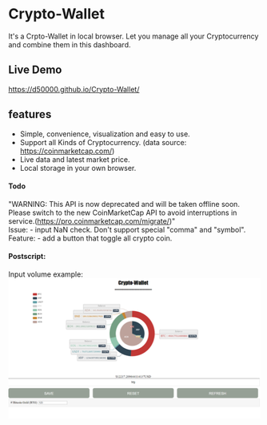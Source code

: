 # Crypto-Wallet
It's a Crpto-Wallet in local browser.
Let you manage all your Cryptocurrency and combine them in this dashboard.

## Live Demo
https://d50000.github.io/Crypto-Wallet/

## features
 - Simple, convenience, visualization and easy to use.
 - Support all Kinds of Cryptocurrency. (data source: https://coinmarketcap.com/)
 - Live data and latest market price.
 - Local storage in your own browser.
#### Todo
"WARNING: This API is now deprecated and will be taken offline soon.  
Please switch to the new CoinMarketCap API to avoid interruptions in service.(https://pro.coinmarketcap.com/migrate/)"  
	Issue: 
    - input NaN check. Don't support special "comma" and "symbol".  
    Feature: 
    - add a button that toggle all crypto coin.

#### Postscript:
Input volume example:
![](https://github.com/D50000/Crypto-Wallet/blob/master/ps2.PNG)

